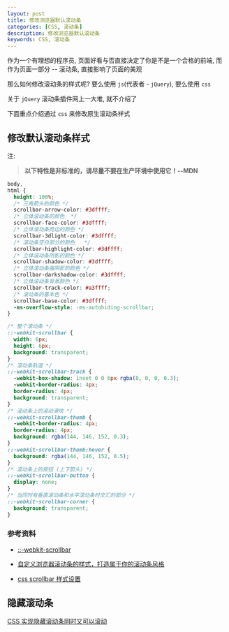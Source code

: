 ```yaml
---
layout: post
title: 修改浏览器默认滚动条
categories: [CSS, 滚动条]
description: 修改浏览器默认滚动条
keywords: CSS, 滚动条
---
```


作为一个有理想的程序员, 页面好看与否直接决定了你是不是一个合格的前端, 而作为页面一部分 -- 滚动条, 直接影响了页面的美观

那么如何修改滚动条的样式呢? 要么使用 `js`(代表者 - `jQuery`), 要么使用 `css`

关于 `jQuery` 滚动条插件网上一大堆, 就不介绍了

下面重点介绍通过 `css` 来修改原生滚动条样式

## 修改默认滚动条样式

注:

> **以下特性是非标准的，请尽量不要在生产环境中使用它！--MDN**

```css
body,
html {
  height: 100%;
  /* 三角箭头的颜色 */
  scrollbar-arrow-color: #3dffff;
  /* 立体滚动条的颜色  */
  scrollbar-face-color: #3dffff;
  /* 立体滚动条亮边的颜色 */
  scrollbar-3dlight-color: #3dffff;
  /* 滚动条空白部分的颜色   */
  scrollbar-highlight-color: #3dffff;
  /* 立体滚动条阴影的颜色 */
  scrollbar-shadow-color: #3dffff;
  /* 立体滚动条强阴影的颜色 */
  scrollbar-darkshadow-color: #3dffff;
  /* 立体滚动条背景颜色 */
  scrollbar-track-color: #a3ffff;
  /* 滚动条的基本色 */
  scrollbar-base-color: #3dffff;
  -ms-overflow-style: -ms-autohiding-scrollbar;
}

/* 整个滚动条 */
::-webkit-scrollbar {
  width: 6px;
  height: 6px;
  background: transparent;
}
/* 滚动条轨道 */
::-webkit-scrollbar-track {
  -webkit-box-shadow: inset 0 0 6px rgba(0, 0, 0, 0.3);
  -webkit-border-radius: 4px;
  border-radius: 4px;
  background: transparent;
}
/* 滚动条上的滚动滑块 */
::-webkit-scrollbar-thumb {
  -webkit-border-radius: 4px;
  border-radius: 4px;
  background: rgba(144, 146, 152, 0.3);
}
::-webkit-scrollbar-thumb:hover {
  background: rgba(144, 146, 152, 0.5);
}
/* 滚动条上的按钮 (上下箭头) */
::-webkit-scrollbar-button {
  display: none;
}
/* 当同时有垂直滚动条和水平滚动条时交汇的部分 */
::-webkit-scrollbar-corner {
  background: transparent;
}
```

### 参考资料

- [::-webkit-scrollbar](https://developer.mozilla.org/zh-CN/docs/Web/CSS/::-webkit-scrollbar)

- [自定义浏览器滚动条的样式，打造属于你的滚动条风格](https://www.lyblog.net/detail/314.html)

- [css scrollbar 样式设置](https://segmentfault.com/a/1190000012800450)

## 隐藏滚动条

[CSS 实现隐藏滚动条同时又可以滚动](https://www.cnblogs.com/alice626/p/6206760.html)
